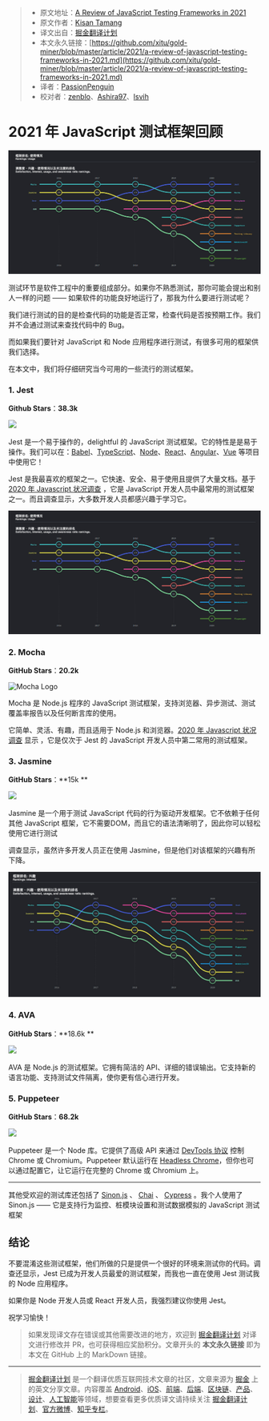 > * 原文地址：[A Review of JavaScript Testing Frameworks in 2021](https://medium.com/javascript-in-plain-english/a-review-of-javascript-testing-frameworks-in-2021-fe5934567c2a)
> * 原文作者：[Kisan Tamang](https://medium.com/@kisantamang)
> * 译文出自：[掘金翻译计划](https://github.com/xitu/gold-miner)
> * 本文永久链接：[https://github.com/xitu/gold-miner/blob/master/article/2021/a-review-of-javascript-testing-frameworks-in-2021.md](https://github.com/xitu/gold-miner/blob/master/article/2021/a-review-of-javascript-testing-frameworks-in-2021.md)
> * 译者：[PassionPenguin](https://github.com/PassionPenguin)
> * 校对者：[zenblo](https://github.com/zenblo)、[Ashira97](https://github.com/Ashira97)、[lsvih](https://github.com/lsvih)

# 2021 年 JavaScript 测试框架回顾

![JavaScript 测试框架的使用情况，数据来源《2020 年 Javascript 状况调查》](https://github.com/PassionPenguin/gold-miner-images/blob/master/a-review-of-javascript-testing-frameworks-in-2021-UsageRanking.jpg?raw=true)

测试环节是软件工程中的重要组成部分。如果你不熟悉测试，那你可能会提出和别人一样的问题 —— 如果软件的功能良好地运行了，那我为什么要进行测试呢？

我们进行测试的目的是检查代码的功能是否正常，检查代码是否按预期工作。我们并不会通过测试来查找代码中的 Bug。

而如果我们要针对 JavaScript 和 Node 应用程序进行测试，有很多可用的框架供我们选择。

在本文中，我们将仔细研究当今可用的一些流行的测试框架。

### 1. Jest

**Github Stars**：**38.3k**

![](https://cdn-images-1.medium.com/max/2000/0*ORx4FzFx1702SS1x.png)

Jest 是一个易于操作的，delightful 的 JavaScript
测试框架。它的特性是是易于操作。我们可以在：[Babel](https://babeljs.io/)、[TypeScript](https://www.typescriptlang.org/)、[Node](https://nodejs.org/en/)、[React](https://reactjs.org/)、[Angular](https://angular.io/)、[Vue](https://vuejs.org/)
等项目中使用它！

Jest 是我最喜欢的框架之一。它快速、安全、易于使用且提供了大量文档。基于 [2020 年 Javascript 状况调查](https://2020.stateofjs.com/zh-cn/) ，它是 JavaScript
开发人员中最常用的测试框架之一。而且调查显示，大多数开发人员都感兴趣于学习它。

![JavaScript 测试框架的使用情况，数据来源《2020 年 Javascript 状况调查》](https://github.com/PassionPenguin/gold-miner-images/blob/master/a-review-of-javascript-testing-frameworks-in-2021-UsageRanking.jpg?raw=true)

### 2. Mocha

**GitHub Stars**：**20.2k**

![Mocha Logo](https://cdn-images-1.medium.com/max/2000/1*if41jUf_RLXNEjCSz-2aBQ.png)

Mocha 是 Node.js 程序的 JavaScript 测试框架，支持浏览器、异步测试、测试覆盖率报告以及任何断言库的使用。

它简单、灵活、有趣，而且适用于 Node.js 和浏览器。[2020 年 Javascript 状况调查](https://2020.stateofjs.com/zh-cn/) 显示 ，它是仅次于 Jest 的 JavaScript
开发人员中第二常用的测试框架。

### 3. Jasmine

**GitHub Stars**：**15k **

![](https://cdn-images-1.medium.com/max/NaN/1*4deASSS8X3i5_G0zBiYXDA.png)

Jasmine 是一个用于测试 JavaScript 代码的行为驱动开发框架。它不依赖于任何其他 JavaScript 框架，它不需要DOM，而且它的语法清晰明了，因此你可以轻松使用它进行测试

调查显示，虽然许多开发人员正在使用 Jasmine，但是他们对该框架的兴趣有所下降。

![JavaScript 测试框架的兴趣情况，数据来源《2020 年 Javascript 状况》](https://github.com/PassionPenguin/gold-miner-images/blob/master/a-review-of-javascript-testing-frameworks-in-2021-InterestRanking.jpg?raw=true)

### 4. AVA

**GitHub Stars**：**18.6k **

![](https://cdn-images-1.medium.com/max/2000/0*_MnNTc5DD3wLQJMu)

AVA 是 Node.js 的测试框架。它拥有简洁的 API、详细的错误输出。它支持新的语言功能、支持测试文件隔离，使你更有信心进行开发。

### 5. Puppeteer

**GitHub Stars**：**68.2k**

![](https://cdn-images-1.medium.com/max/2560/0*gfOux77U2JV6g3C5)

Puppeteer 是一个 Node 库。它提供了高级 API 来通过 [DevTools 协议](https://chromedevtools.github.io/devtools-protocol/) 控制 Chrome 或 Chromium。Puppeteer 默认运行在 [Headless Chrome](https://developers.google.com/web/updates/2017/04/headless-chrome)，但你也可以通过配置它，让它运行在完整的 Chrome 或 Chromium 上。

---

其他受欢迎的测试库还包括了 [Sinon.js](https://github.com/sinonjs/) 、 [Chai](https://www.chaijs.com/)
、 [Cypress](https://www.cypress.io/) 。我个人使用了 Sinon.js —— 它是支持行为监控、桩模块设置和测试数据模拟的 JavaScript 测试框架

## 结论

不要混淆这些测试框架，他们所做的只是提供一个很好的环境来测试你的代码。调查还显示，Jest 已成为开发人员最爱的测试框架，而我也一直在使用 Jest 测试我的 Node 应用程序。

如果你是 Node 开发人员或 React 开发人员，我强烈建议你使用 Jest。

祝学习愉快！

> 如果发现译文存在错误或其他需要改进的地方，欢迎到 [掘金翻译计划](https://github.com/xitu/gold-miner) 对译文进行修改并 PR，也可获得相应奖励积分。文章开头的 **本文永久链接** 即为本文在 GitHub 上的 MarkDown 链接。

---

> [掘金翻译计划](https://github.com/xitu/gold-miner) 是一个翻译优质互联网技术文章的社区，文章来源为 [掘金](https://juejin.im) 上的英文分享文章。内容覆盖 [Android](https://github.com/xitu/gold-miner#android)、[iOS](https://github.com/xitu/gold-miner#ios)、[前端](https://github.com/xitu/gold-miner#前端)、[后端](https://github.com/xitu/gold-miner#后端)、[区块链](https://github.com/xitu/gold-miner#区块链)、[产品](https://github.com/xitu/gold-miner#产品)、[设计](https://github.com/xitu/gold-miner#设计)、[人工智能](https://github.com/xitu/gold-miner#人工智能)等领域，想要查看更多优质译文请持续关注 [掘金翻译计划](https://github.com/xitu/gold-miner)、[官方微博](http://weibo.com/juejinfanyi)、[知乎专栏](https://zhuanlan.zhihu.com/juejinfanyi)。
